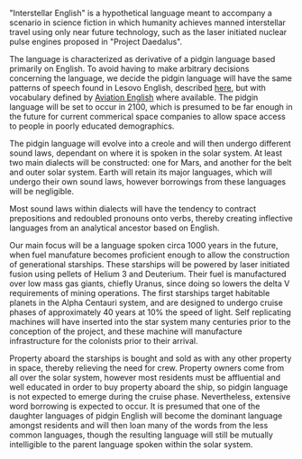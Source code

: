 "Interstellar English" is a hypothetical language meant to accompany a scenario in science fiction in which humanity achieves manned interstellar travel using only near future technology, such as the laser initiated nuclear pulse engines proposed in "Project Daedalus".

The language is characterized as derivative of a pidgin language based primarily on English. To avoid having to make arbitrary decisions concerning the language, we decide the pidgin language will have the same patterns of speech found in Lesovo English, described [here](https://www.newstatesman.com/world/2017/11/full-understand-new-language-lesvos-refugee-camp), but with vocabulary defined by [Aviation English](https://en.wikipedia.org/wiki/Aviation_English) where available. The pidgin language will be set to occur in 2100, which is presumed to be far enough in the future for current commerical space companies to allow space access to people in poorly educated demographics.

The pidgin language will evolve into a creole and will then undergo different sound laws, dependant on where it is spoken in the solar system. At least two main dialects will be constructed: one for Mars, and another for the belt and outer solar system. Earth will retain its major languages, which will undergo their own sound laws, however borrowings from these languages will be negligible.

Most sound laws within dialects will have the tendency to contract prepositions and redoubled pronouns onto verbs, thereby creating inflective languages from an analytical ancestor based on English.

Our main focus will be a language spoken circa 1000 years in the future, when fuel manufature becomes proficient enough to allow the construction of generational starships. These starships will be powered by laser initiated fusion using pellets of Helium 3 and Deuterium. Their fuel is manufactured over low mass gas giants, chiefly Uranus, since doing so lowers the delta V requirements of mining operations. The first starships target habitable planets in the Alpha Centauri system, and are designed to undergo cruise phases of approximately 40 years at 10% the speed of light. Self replicating machines will have inserted into the star system many centuries prior to the conception of the project, and these machine will manufacture infrastructure for the colonists prior to their arrival. 

Property aboard the starships is bought and sold as with any other property in space, thereby relieving the need for crew. Property owners come from all over the solar system, however most residents must be affluential and well educated in order to buy property aboard the ship, so pidgin language is not expected to emerge during the cruise phase. Nevertheless, extensive word borrowing is expected to occur. It is presumed that one of the daughter languages of pidgin English will become the dominant language amongst residents and will then loan many of the words from the less common languages, though the resulting language will still be mutually intelligible to the parent language spoken within the solar system.